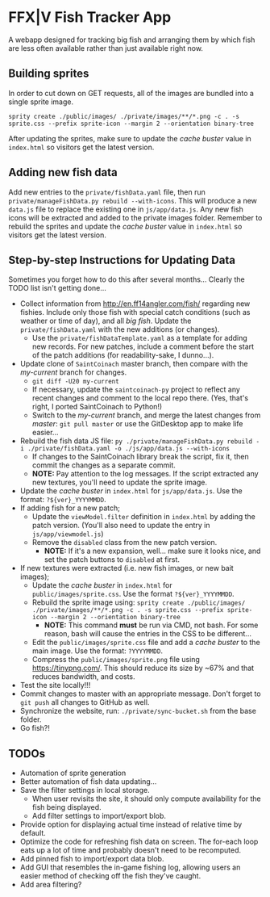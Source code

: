 # FFX|V Fish Tracker App
A webapp designed for tracking big fish and arranging them by which fish are less often available rather than just available right now.

## Building sprites
In order to cut down on GET requests, all of the images are bundled into a single sprite image.

```
sprity create ./public/images/ ./private/images/**/*.png -c . -s sprite.css --prefix sprite-icon --margin 2 --orientation binary-tree
```

After updating the sprites, make sure to update the _cache buster_ value in `index.html` so visitors get the latest version.

## Adding new fish data
Add new entries to the `private/fishData.yaml` file, then run `private/manageFishData.py rebuild --with-icons`. This will produce a new `data.js` file to replace the existing one in `js/app/data.js`. Any new fish icons will be extracted and added to the private images folder. Remember to rebuild the sprites and update the _cache buster_ value in `index.html` so visitors get the latest version.

## Step-by-step Instructions for Updating Data
Sometimes you forget how to do this after several months... Clearly the TODO list isn't getting done...

* Collect information from http://en.ff14angler.com/fish/ regarding new fishies. Include only those fish with special catch conditions (such as weather or time of day), and all *big fish*. Update the `private/fishData.yaml` with the new additions (or changes).
  * Use the `private/fishDataTemplate.yaml` as a template for adding new records. For new patches, include a comment before the start of the patch additions (for readability-sake, I dunno...).
* Update clone of `SaintCoinach` master branch, then compare with the *my-current* branch for changes.
  * `git diff -U20 my-current`
  * If necessary, update the `saintcoinach-py` project to reflect any recent changes and comment to the local repo there. (Yes, that's right, I ported SaintCoinach to Python!)
  * Switch to the *my-current* branch, and merge the latest changes from *master*: `git pull master` or use the GitDesktop app to make life easier...
* Rebuild the fish data JS file: `py ./private/manageFishData.py rebuild -i ./private/fishData.yaml -o ./js/app/data.js --with-icons`
  * If changes to the SaintCoinach library break the script, fix it, then commit the changes as a separate commit.
  * **NOTE:** Pay attention to the log messages. If the script extracted any new textures, you'll need to update the sprite image.
* Update the *cache buster* in `index.html` for `js/app/data.js`. Use the format: `?${ver}_YYYYMMDD`.
* If adding fish for a new patch;
  * Update the `viewModel.filter` definition in `index.html` by adding the patch version. (You'll also need to update the entry in `js/app/viewmodel.js`)
  * Remove the `disabled` class from the new patch version.
    * **NOTE:** If it's a new expansion, well... make sure it looks nice, and set the patch buttons to `disabled` at first.
* If new textures were extracted (i.e. new fish images, or new bait images);
  * Update the *cache buster* in `index.html` for `public/images/sprite.css`. Use the format `?${ver}_YYYYMMDD`.
  * Rebuild the sprite image using: `sprity create ./public/images/ ./private/images/**/*.png -c . -s sprite.css --prefix sprite-icon --margin 2 --orientation binary-tree`
    * **NOTE:** This command **must** be run via CMD, not bash. For some reason, bash will cause the entries in the CSS to be different...
  * Edit the `public/images/sprite.css` file and add a *cache buster* to the main image. Use the format: `?YYYYMMDD`.
  * Compress the `public/images/sprite.png` file using https://tinypng.com/. This should reduce its size by ~67% and that reduces bandwidth, and costs.
* Test the site locally!!!
* Commit changes to master with an appropriate message. Don't forget to `git push` all changes to GitHub as well.
* Synchronize the website, run: `./private/sync-bucket.sh` from the base folder.
* Go fish?!

## TODOs
* Automation of sprite generation
* Better automation of fish data updating...
* Save the filter settings in local storage.
  * When user revisits the site, it should only compute availability for the fish being displayed.
  * Add filter settings to import/export blob.
* Provide option for displaying actual time instead of relative time by default.
* Optimize the code for refreshing fish data on screen. The for-each loop eats up a lot of time and probably doesn't need to be recomputed.
* Add pinned fish to import/export data blob.
* Add GUI that resembles the in-game fishing log, allowing users an easier method of checking off the fish they've caught.
* Add area filtering?
